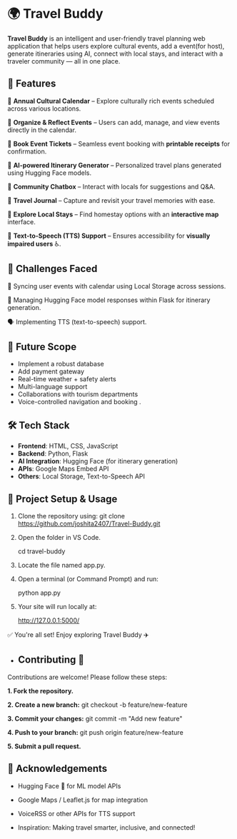# 🌍 Travel Buddy

**Travel Buddy** is an intelligent and user-friendly travel planning web application that helps users explore cultural events, add a event(for host), generate itineraries using AI, connect with local stays, and interact with a traveler community — all in one place.

## 🚀 Features
 
🔹 **Annual Cultural Calendar** – Explore culturally rich events scheduled across various locations.

🔹 **Organize & Reflect Events** – Users can add, manage, and view events directly in the calendar.

🔹 **Book Event Tickets** – Seamless event booking with **printable receipts** for confirmation.

🔹 **AI-powered Itinerary Generator** – Personalized travel plans generated using Hugging Face models.

🔹 **Community Chatbox** – Interact with locals for suggestions and Q&A.

🔹 **Travel Journal** – Capture and revisit your travel memories with ease.

🔹 **Explore Local Stays** – Find homestay options with an **interactive map** interface.

🔹 **Text-to-Speech (TTS) Support** – Ensures accessibility for **visually impaired users** ♿.


## 🧩 Challenges Faced

🔄 Syncing user events with calendar using Local Storage across sessions.

🧠 Managing Hugging Face model responses within Flask for itinerary generation.

🗣️ Implementing  TTS (text-to-speech) support.


## 🌱 Future Scope

- Implement a robust database
- Add payment gateway
- Real-time weather + safety alerts
- Multi-language support
- Collaborations with tourism departments
- Voice-controlled navigation and booking .
  
## 🛠️ Tech Stack

- **Frontend**: HTML, CSS, JavaScript
- **Backend**: Python, Flask
- **AI Integration**: Hugging Face (for itinerary generation)
- **APIs**: Google Maps Embed API
- **Others**: Local Storage, Text-to-Speech API

## 🔧 Project Setup & Usage
1. Clone the repository using:
   git clone https://github.com/joshita2407/Travel-Buddy.git

2. Open the folder in VS Code.
   
   cd travel-buddy
   
4. Locate the file named app.py.

5. Open a terminal (or Command Prompt) and run:

   python app.py

6. Your site will run locally at:

   http://127.0.0.1:5000/

✅ You're all set! Enjoy exploring Travel Buddy ✈️

- ## Contributing 🤝

Contributions are welcome! Please follow these steps:

**1. Fork the repository.**

**2. Create a new branch:**
    git checkout -b feature/new-feature
    
**3. Commit your changes:**
    git commit -m "Add new feature"
    
**4. Push to your branch:**
    git push origin feature/new-feature
    
**5. Submit a pull request.**

## 🙌 Acknowledgements

- Hugging Face 🤗 for ML model APIs

- Google Maps / Leaflet.js for map integration

- VoiceRSS or other APIs for TTS support

- Inspiration: Making travel smarter, inclusive, and connected!

